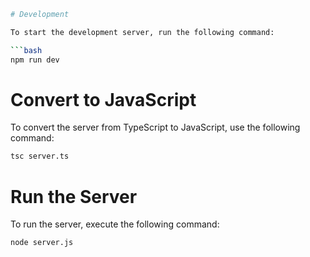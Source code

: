 ```bash
# Development

To start the development server, run the following command:

```bash
npm run dev
```

# Convert to JavaScript

To convert the server from TypeScript to JavaScript, use the following command:

```bash
tsc server.ts
```

# Run the Server

To run the server, execute the following command:

```bash
node server.js
```